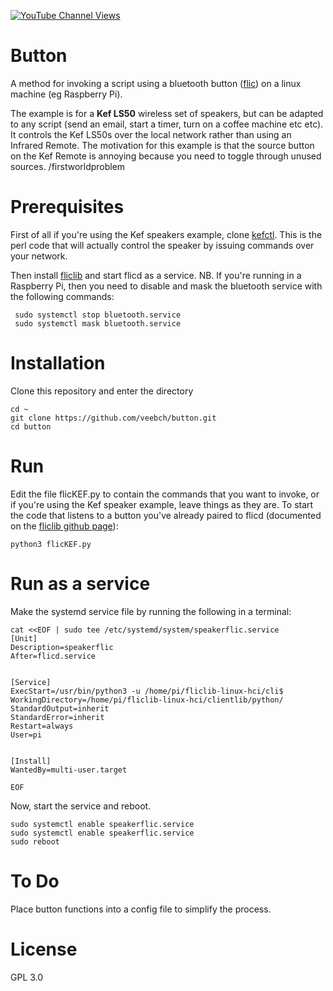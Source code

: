 [![YouTube Channel Views](https://img.shields.io/youtube/channel/views/UCz5BOU9J9pB_O0B8-rDjCWQ?label=YouTube&style=social)](https://www.youtube.com/channel/UCz5BOU9J9pB_O0B8-rDjCWQ)

# Button

A method for invoking a script using a bluetooth button ([flic](https://flic.io/shop/flic-2-three-pack)) on a linux machine (eg Raspberry Pi). 

The example is for a **Kef LS50** wireless set of speakers, but can be adapted to any script (send an email, start a timer, turn on a coffee machine etc etc).
It controls the Kef LS50s over the local network rather than using an Infrared Remote. The motivation for this example is that the source button on the Kef Remote is annoying because you need to toggle through unused sources. /firstworldproblem

# Prerequisites

First of all if you're using the Kef speakers example, clone [kefctl](https://github.com/kraih/kefctl). This is the perl code that will actually control the speaker by issuing commands over your network. 

Then install [fliclib](https://github.com/50ButtonsEach/fliclib-linux-hci) and start flicd as a service.
NB. If you're running in a Raspberry Pi, then you need to disable and mask the bluetooth service with the following commands:

```
 sudo systemctl stop bluetooth.service
 sudo systemctl mask bluetooth.service
```

# Installation

Clone this repository and enter the directory
```
cd ~
git clone https://github.com/veebch/button.git
cd button
```

# Run
Edit the file flicKEF.py to contain the commands that you want to invoke, or if you're using the Kef speaker example, leave things as they are.
To start the code that listens to a button you've already paired to flicd (documented on the [fliclib github page](https://github.com/50ButtonsEach/fliclib-linux-hci)):
```
python3 flicKEF.py
```
# Run as a service

Make the systemd service file by running the following in a terminal:

```
cat <<EOF | sudo tee /etc/systemd/system/speakerflic.service
[Unit]
Description=speakerflic
After=flicd.service


[Service]
ExecStart=/usr/bin/python3 -u /home/pi/fliclib-linux-hci/cli$
WorkingDirectory=/home/pi/fliclib-linux-hci/clientlib/python/
StandardOutput=inherit
StandardError=inherit
Restart=always
User=pi


[Install]
WantedBy=multi-user.target

EOF

```
Now, start the service and reboot.

```
sudo systemctl enable speakerflic.service
sudo systemctl enable speakerflic.service
sudo reboot
```
# To Do

Place button functions into a config file to simplify the process. 

# License 

GPL 3.0


